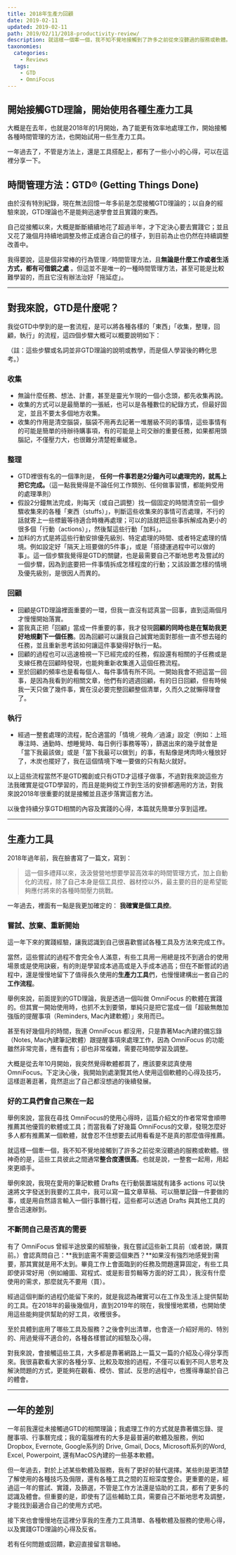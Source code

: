 ```yaml
---
title: 2018年生產力回顧
date: 2019-02-11
updated: 2019-02-11
path: 2019/02/11/2018-productivity-review/
description: 就這樣一個牽一個，我不知不覺地接觸到了許多之前從來沒聽過的服務或軟體。很神奇的是，這些工具彼此之間通常整合度還很高。也就是說，一整套一起用，用起來更順手。
taxonomies:
  categories: 
    - Reviews
  tags: 
    - GTD
    - OmniFocus
---
```


## 開始接觸GTD理論，開始使用各種生產力工具

大概是在去年，也就是2018年的1月開始，為了能更有效率地處理工作，開始接觸各種時間管理的方法，也開始試用一些生產力工具。

一年過去了，不管是方法上，還是工具搭配上，都有了一些小小的心得，可以在這裡分享一下。

<!-- more -->

## 時間管理方法：GTD® (Getting Things Done)

由於沒有特別紀錄，現在無法回憶一年多前是怎麼接觸GTD理論的；以自身的經驗來說，GTD理論也不是能夠迅速學會並且實踐的東西。

自己從接觸以來，大概是斷斷續續地花了超過半年，才下定決心要去實踐它；並且又花了幾個月持續地調整及修正成適合自己的樣子，到目前為止也仍然在持續調整改善中。

我得要說，這是個非常棒的行為管理／時間管理方法，且**無論是什麼工作或者生活方式，都有可借鏡之處** 。但這並不是唯一的一種時間管理方法，甚至可能是比較難學習的，而且它沒有辦法治好「拖延症」。

---

## 對我來說，GTD是什麼呢？

我從GTD中學到的是一套流程，是可以將各種各樣的「東西」「收集，整理，回顧，執行」的流程，這四個步驟大概可以概要說明如下：

（註：這些步驟或名詞並非GTD理論的說明或教學，而是個人學習後的轉化思考。）

### 收集
  - 無論什麼任務、想法、計畫，甚至是靈光乍現的一個小念頭，都先收集再說。
  - 收集的方式可以是最簡單的一張紙，也可以是各種數位的紀錄方式，但最好固定，並且不要太多個地方收集。
  - 收集的作用是清空腦袋，腦袋不用再去記著一堆層級不同的事情，這些事情有的可能是簡單的待辦待購事項，有的可能是上司交辦的重要任務，如果都用頭腦記，不僅壓力大，也很難分清楚輕重緩急。  
        
### 整理
  - GTD裡很有名的一個準則是， **任何一件事若是2分鐘內可以處理完的，就馬上把它完成。**（這一點我覺得是不論任何工作類別、任何做事習慣，都能夠受用的處理準則）
  - 假設2分鐘無法完成，則每天（或自己調整）找一個固定的時間清空前一個步驟收集來的各種「東西（stuffs）」，判斷這些收集來的事情可否處理，不行的話就寄上一些標籤等待適合時機再處理；可以的話就把這些事拆解成為更小的很多個「行動（actions）」，然後幫這些行動「加料」。
  - 加料的方式是將這些行動安排優先級別、特定處理的時間、或者特定處理的情境。例如設定好「隔天上班要做的5件事」，或是「搭捷運過程中可以做的事」。這一個步驟我覺得是GTD的關鍵，也是最需要自己不斷地思考及嘗試的一個步驟，因為到底要把一件事情拆成怎樣程度的行動；又該設置怎樣的情境及優先級別，是很因人而異的。  
        
### 回顧
  - 回顧是GTD理論裡面重要的一環，但我一直沒有認真當一回事，直到這兩個月才慢慢開始落實。
  - 當我真正把「回顧」當成一件重要的事，我才發現**回顧的同時也是在幫助我更好地規劃下一個任務**。因為回顧可以讓我自己誠實地面對那些一直不想去碰的任務，並且重新思考該如何讓這件事變得好執行一點。
  - 回顧的過程也可以迅速檢視一下已經完成的任務，假設還有相關的子任務或是支線任務在回顧時發現，也能夠重新收集進入這個任務流程。
  - 至於回顧的頻率也是看每個人、每件事情有所不同。一開始我會不把這當一回事，是因為我看到的相關文章，他們有的週週回顧，有的日日回顧，但有時候我一天只做了幾件事，實在沒必要完整回顧整個清單，久而久之就懶得理會了。  
        
### 執行
  - 經過一整套處理的流程，配合適當的「情境／視角／過濾」設定（例如：上班專注時、通勤時、想睡覺時、每日例行事務等等），篩選出來的幾乎就會是「當下我最該做」或是「當下我最可以做到」的事，有點像是烤肉時火種放好了，木炭也擺好了，我在這個情境下唯一要做的只有點火就好。  
        

以上這些流程當然不是GTD獨創或只有GTD才這樣子做事，不過對我來說這些方法我確實是從GTD學習的，而且是能夠從工作到生活的安排都適用的方法，對我來說2018年很重要的就是接觸並且逐步落實這套方法。

以後會持續分享GTD相關的內容及實踐的心得，本篇就先簡單分享到這裡。

---

## 生產力工具

2018年過年前，我在臉書寫了一篇文，寫到：

> 這一個多禮拜以來，汲汲營營地想要學習高效率的時間管理方式，加上自動化的流程，除了自己本身是個工具控、器材控以外，最主要的目的是希望能夠應付將來的各種時間壓力挑戰。

一年過去，裡面有一點是我更加確定的： **我確實是個工具控**。

### 嘗試、放棄、重新開始

這一年下來的實踐經驗，讓我認識到自己很喜歡嘗試各種工具及方法來完成工作。

當然，這些嘗試的過程不會完全令人滿意，有些工具用一用總是找不到適合的使用場景或是使用訣竅，有的則是學習成本過高或是入手成本過高；但在不斷嘗試的過程中，還是慢慢地留下了值得長久使用的**生產力工具**們，也慢慢建構出一套自己的**工作流程**。

舉例來說，前面提到的GTD理論，我是透過一個叫做 OmniFocus 的軟體在實踐的。但其實一開始使用時，也抓不太到要領，單純只是把它當成一個「超級無敵加強版的提醒事項（Reminders, Mac內建軟體）」來用而已。

甚至有好幾個月的時間，我連 OmniFocus 都沒用，只是靠著Mac內建的備忘錄（Notes, Mac內建筆記軟體）跟提醒事項來處理工作，因為 OmniFocus 的功能雖然非常完善，應有盡有；卻也非常複雜，需要花時間學習及調整。

大概是從去年10月開始，我突然覺得軟體都買了，應該要來認真使用 OmniFocus。下定決心後，我開始到處瀏覽其他人使用這個軟體的心得及技巧，這樣逛著逛著，竟然逛出了自己都沒想過的後續發展。

### 好的工具們會自己聚在一起

舉例來說，當我在尋找 OmniFocus的使用心得時，這篇介紹文的作者常常會順帶推薦其他優質的軟體或工具；而當我看了好幾篇 OmniFocus的文章，發現怎麼好多人都有推薦某一個軟體，就會忍不住想要去試用看看是不是真的那麼值得推薦。

就這樣一個牽一個，我不知不覺地接觸到了許多之前從來沒聽過的服務或軟體。很神奇的是，這些工具彼此之間通常**整合度還很高**。也就是說，一整套一起用，用起來更順手。

舉例來說，我現在愛用的筆記軟體 Drafts 在行動裝置端就有諸多 actions 可以快速將文字發送到我要的工具中，我可以寫一篇文章草稿、可以簡單記錄一件要做的事，或是用自然語言輸入一個行事曆行程，這些都可以透過 Drafts 與其他工具的整合迅速辦到。

### 不斷問自己是否真的需要

有了 OmniFocus 曾經半途放棄的經驗後，我在嘗試這些新工具前（或者說，購買前。）會認真問自己：**我到底需不需要這個東西？**如果沒有強烈地感覺到需要，那其實就是用不太到。畢竟工作上會面臨到的任務及問題還算固定，有些工具即使非常好用（例如繪圖、寫程式、或是影音剪輯等方面的好工具），我沒有什麼使用的需求，那麼就先不要用（買）。

經過這個判斷的過程仍能留下來的，就是我認為確實可以在工作及生活上提供幫助的工具。在2018年的最後幾個月，直到2019年的現在，我慢慢地累積，也開始使用這些能夠提供幫助的好工具，收穫很多。

至於具體到底用了哪些工具及服務？之後會列出清單，也會逐一介紹好用的、特別的、用過覺得不適合的，各種各樣嘗試的經驗及心得。

對我來說，會接觸這些工具，大多都是靠著網路上一篇又一篇的介紹及心得分享而來。我很喜歡看大家的各種分享、比較及取捨的過程，不僅可以看到不同人思考及解決問題的方式，更能夠在觀看、模仿、嘗試、反思的過程中，也獲得專屬於自己的體會。

---

## 一年的差別

一年前我還從未接觸過GTD的相關理論；我處理工作的方式就是靠著備忘錄、提醒事項、行事曆完成；我的電腦裡有的大多是最普遍的軟體及服務，例如 Dropbox, Evernote, Google系列的 Drive, Gmail, Docs, Microsoft系列的Word, Excel, Powerpoint, 還有MacOS內建的一些基本軟體。

但一年過去，對於上述某些軟體及服務，我有了更好的替代選擇。某些則是更清楚了解使用的各種技巧及侷限，還有各種工具之間的互相深度整合。更重要的是，經過這一年的嘗試、實踐，及篩選，不管是工作方法還是協助的工具，都有了更多的認識及體會。但重要的是，即使有了這些輔助工具，需要自己不斷地思考及調整，才能找到最適合自己的使用方式吧。

接下來也會慢慢地在這裡分享我的生產力工具清單、各種軟體及服務的使用心得，以及實踐GTD理論的心得及反省。

若有任何問題或回饋，歡迎直接留言聯絡。
